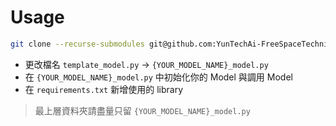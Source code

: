 # Usage

```sh
git clone --recurse-submodules git@github.com:YunTechAi-FreeSpaceTechnic/model-template.git
```

- 更改檔名 `template_model.py` -> `{YOUR_MODEL_NAME}_model.py`
- 在 `{YOUR_MODEL_NAME}_model.py` 中初始化你的 Model 與調用 Model
- 在 `requirements.txt` 新增使用的 library

> 最上層資料夾請盡量只留 `{YOUR_MODEL_NAME}_model.py`
